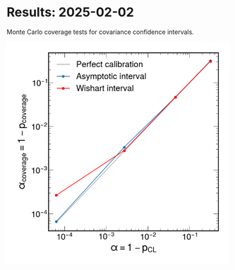 # Results: 2025-02-02

Monte Carlo coverage tests for covariance confidence intervals.

![Coverage analysis.](img/coverage-2025-02-02.png)


